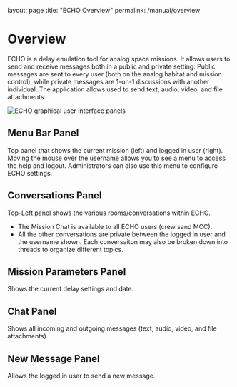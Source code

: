 layout: page
title: "ECHO Overview"
permalink: /manual/overview


# Overview
ECHO is a delay emulation tool for analog space missions. It allows users to send and receive messages both in a public and private setting. Public messages are sent to every user (both on the analog habitat and mission control), while private messages are 1-on-1 discussions with another individual. The application allows used to send text, audio, video, and file attachments.

![ECHO graphical user interface panels](../_static/help-gui-panels.png)

## Menu Bar Panel
Top panel that shows the current mission (left) and logged in user (right). Moving the mouse over the username allows you to see a menu to access the help and logout. Administrators can also use this menu to configure ECHO settings.

## Conversations Panel
Top-Left panel shows the various rooms/conversations within ECHO.

- The Mission Chat is available to all ECHO users (crew sand MCC).
- All the other conversations are private between the logged in user and the username shown.
Each conversaiton may also be broken down into threads to organize different topics.

## Mission Parameters Panel
Shows the current delay settings and date.

## Chat Panel
Shows all incoming and outgoing messages (text, audio, video, and file attachments).

## New Message Panel
Allows the logged in user to send a new message.